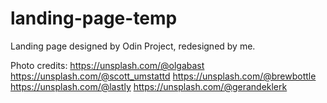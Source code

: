 # landing-page-temp
Landing page designed by Odin Project, redesigned by me.

Photo credits:
https://unsplash.com/@olgabast
https://unsplash.com/@scott_umstattd
https://unsplash.com/@brewbottle
https://unsplash.com/@lastly
https://unsplash.com/@gerandeklerk
